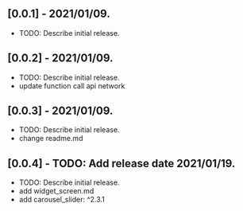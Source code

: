 ## [0.0.1] - 2021/01/09.
* TODO: Describe initial release.

## [0.0.2] - 2021/01/09.
* TODO: Describe initial release.
* update function call api network

## [0.0.3] - 2021/01/09.
* TODO: Describe initial release.
* change readme.md

## [0.0.4] - TODO: Add release date 2021/01/19.
* TODO: Describe initial release.
* add widget_screen.md
* add carousel_slider: ^2.3.1